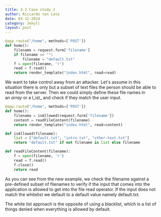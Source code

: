 ```yaml
---
title: 4.2 Case study 2
author: Riccardo ten Cate
date: 03-12-2024
category: Jekyll
layout: post
---
```


```python
@app.route("/home", methods=['POST'])
def home():
    filename = request.form['filename']
    if filename == "":
        filename = "default.txt"
    f = open(filename, 'r')
    read = f.read()
    return render_template("index.html", read=read)
```

We want to take control away from an attacker. Let's assume in this situation there is only but a subset of text files the person should be able to read from the server. Then we could simply define these file names in an _array_ or a l_ist_ and check if they match the user input.

```python
@app.route("/home", methods=['POST'])
def home():
    filename = isAllowed(request.form['filename'])
    content = readFileContent(filename)
    return render_template("index.html", read=content)

def isAllowed(filename):
    list = ["default.txt", "intro.txt", "other-text.txt"]
    return "default.txt" if not filename in list else filename

def readFileContent(filename):
    f = open(filename, 'r')
    read = f.read()
    f.close()
    return read
```

As you can see from the new example, we check the filename against a pre-defined subset of filenames to verify if the input that comes into the application is allowed to get into the file read operator. If the input does not match the whitelist we default to a default value namely default.txt.

The white list approach is the opposite of using a blacklist, which is a list of things denied when everything is allowed by default.